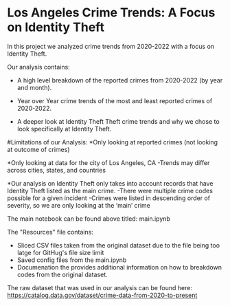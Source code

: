 # Los Angeles Crime Trends: A Focus on Identity Theft

In this project we analyzed crime trends from 2020-2022 with a focus on Identity Theft. 

Our analysis contains:

* A high level breakdown of the reported crimes from 2020-2022 (by year and month).

* Year over Year crime trends of the most and least reported crimes of 2020-2022.

* A deeper look at Identity Theft Theft crime trends and why we chose to look specifically at Identity Theft.

#Limitations of our Analysis:
*Only looking at reported crimes (not looking at outcome of crimes)

*Only looking at data for the city of Los Angeles, CA
-Trends may differ across cities, states, and countries

*Our analysis on Identity Theft only takes into account records that have Identity Theft listed as the main crime.
-There were multiple crime codes possible for a given incident
-Crimes were listed in descending order of severity, so we are only looking at the ‘main’ crime


The main notebook can be found above titled: main.ipynb

The "Resources" file contains:
* Sliced CSV files taken from the original dataset due to the file being too latge for GitHug's file size limit
* Saved config files from the main.ipynb
* Documenation the provides additional information on how to breakdown codes from the original dataset.

The raw dataset that was used in our analysis can be found here: https://catalog.data.gov/dataset/crime-data-from-2020-to-present


